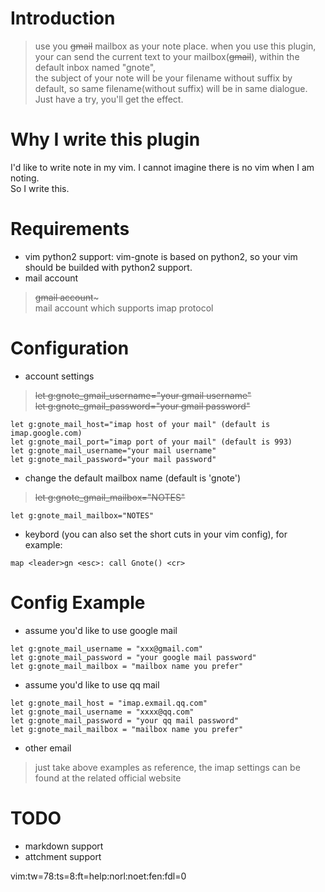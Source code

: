 Introduction
==============
>   use you ~~gmail~~ mailbox as your note place.
>   when you use this plugin, your can send the current text to your mailbox(~~gmail~~), within the default inbox named "gnote",    
the subject of your note will be your filename without suffix by default, so same filename(without suffix) will be in same dialogue. Just have a try, you'll get the effect.

Why I write this plugin
=======================
I'd like to write note in my vim. I cannot imagine there is no vim when I am noting.  
So I write this.
  
Requirements
===============
* vim python2 support: vim-gnote is based on python2, so your vim should be builded with python2 support.  
* mail account  
> ~~gmail account~~~   
>	mail account which supports imap protocol  
  
Configuration
===============
* account settings  
>   ~~let g:gnote_gmail_username="your gmail username"~~  
>   ~~let g:gnote_gmail_password="your gmail password"~~  
```
let g:gnote_mail_host="imap host of your mail" (default is imap.google.com)
let g:gnote_mail_port="imap port of your mail" (default is 993)
let g:gnote_mail_username="your mail username"
let g:gnote_mail_password="your mail password"
```
  
* change the default mailbox name (default is 'gnote')
>   ~~let g:gnote_gmail_mailbox="NOTES"~~  
```
let g:gnote_mail_mailbox="NOTES"
```
  
* keybord (you can also set the short cuts in your vim config), for example:
```
map <leader>gn <esc>: call Gnote() <cr>
```

Config Example
==============
* assume you'd like to use google  mail
```
let g:gnote_mail_username = "xxx@gmail.com"
let g:gnote_mail_password = "your google mail password"
let g:gnote_mail_mailbox = "mailbox name you prefer"
```
  
* assume you'd like to use qq mail
```
let g:gnote_mail_host = "imap.exmail.qq.com"
let g:gnote_mail_username = "xxxx@qq.com"
let g:gnote_mail_password = "your qq mail password"
let g:gnote_mail_mailbox = "mailbox name you prefer"
```
  
* other email
>   just take above examples as reference, the imap settings can be found at the related official website

TODO
=======
* markdown support
* attchment support

vim:tw=78:ts=8:ft=help:norl:noet:fen:fdl=0

